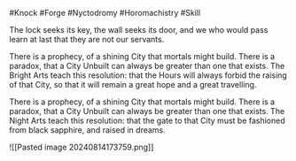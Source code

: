 #Knock #Forge #Nyctodromy #Horomachistry #Skill 

The lock seeks its key, the wall seeks its door, and we who would pass learn at last that they are not our servants.

There is a prophecy, of a shining City that mortals might build. There is a paradox, that a City Unbuilt can always be greater than one that exists. The Bright Arts teach this resolution: that the Hours will always forbid the raising of that City, so that it will remain a great hope and a great travelling.

There is a prophecy, of a shining City that mortals might build. There is a paradox, that a City Unbuilt can always be greater than one that exists. The Night Arts teach this resolution: that the gate to that City must be fashioned from black sapphire, and raised in dreams.

![[Pasted image 20240814173759.png]]